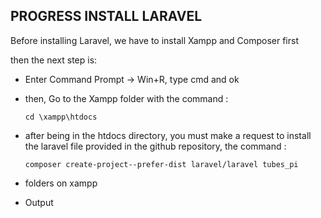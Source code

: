 ## PROGRESS INSTALL LARAVEL



Before installing Laravel, we have to install Xampp and Composer first

then the next step is:

- Enter Command Prompt -> Win+R, type cmd and ok

- then, Go to the Xampp folder with the command :

  ```
  cd \xampp\htdocs
  ```

   

- after being in the htdocs directory, you must make a request to install the laravel file provided in the github repository, the command :

  ```
  composer create-project--prefer-dist laravel/laravel tubes_pi
  ```

  



- folders on xampp



- Output 

  